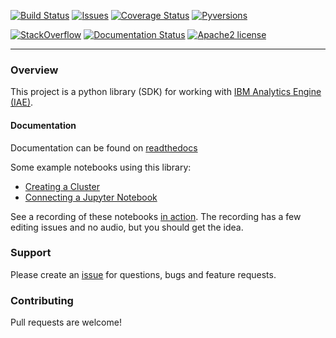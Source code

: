 
[![Build Status](https://travis-ci.org/snowch/ibm-analytics-engine-python.svg?branch=master)](https://travis-ci.org/snowch/ibm-analytics-engine-python)
[![Issues](https://img.shields.io/github/issues/snowch/ibm-analytics-engine-python/bug.svg)](https://github.com/snowch/ibm-analytics-engine-python/issues?q=is%3Aissue+is%3Aopen+label%3A"bug")
[![Coverage Status](https://coveralls.io/repos/github/snowch/ibm-analytics-engine-python/badge.svg?branch=master)](https://coveralls.io/github/snowch/ibm-analytics-engine-python?branch=master)
[![Pyversions](https://img.shields.io/badge/Pyversions-2.7,%203.3,%203.4,%203.5,%203.6-green.svg)](https://github.com/snowch/ibm-analytics-engine-python/blob/master/tox.ini#L7)


[![StackOverflow](http://img.shields.io/badge/stackoverflow-analytics%20engine%20python%20sdk-blue.svg)]( http://stackoverflow.com/questions/tagged/analytics-engine-python-sdk )
[![Documentation Status](http://readthedocs.org/projects/ibm-analytics-engine-python/badge/?version=latest)](http://ibm-analytics-engine-python.readthedocs.io/en/latest/?badge=latest)
[![Apache2 license](http://img.shields.io/badge/license-apache2-brightgreen.svg)](http://opensource.org/licenses/Apache-2.0)

----

### Overview

This project is a python library (SDK) for working with [IBM Analytics Engine (IAE)](https://console.bluemix.net/docs/services/AnalyticsEngine/index.html).  

#### Documentation

Documentation can be found on [readthedocs](http://ibm-analytics-engine-python.readthedocs.io/en/latest/)

Some example notebooks using this library:

 - [Creating a Cluster](docs/example_notebooks/CreateCluster.ipynb)
 - [Connecting a Jupyter Notebook](docs/example_notebooks/DockerExampleNB2KG.ipynb)
 
See a recording of these notebooks [in action](https://m.youtube.com/watch?t=1s&v=3plYcRHvV9w).  The recording has a few editing issues and no audio, but you should get the idea.

### Support

Please create an [issue](https://github.com/snowch/ibm-analytics-engine-python/issues) for questions, bugs and feature requests.

### Contributing

Pull requests are welcome!
